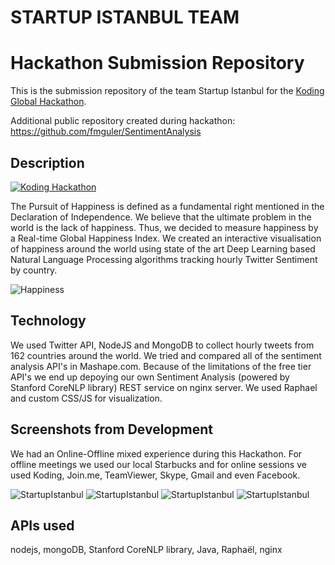 STARTUP ISTANBUL TEAM
==========================
# Hackathon Submission Repository

This is the submission repository of the team Startup Istanbul for the [Koding Global Hackathon](https://koding.com/Hackathon).

Additional public repository created during hackathon: https://github.com/fmguler/SentimentAnalysis

## Description

[![Koding Hackathon](https://github.com/koding/hackathon.submit/raw/master/images/badge.png?raw=true "Koding Hackathon")](https://koding.com/Hackathon)


The Pursuit of Happiness is defined as a fundamental right mentioned in the Declaration of Independence. We believe that the ultimate problem in the world is the lack of happiness. Thus, we decided to measure happiness by a Real-time Global Happiness Index. We created an interactive visualisation of happiness around the world using state of the art Deep Learning based Natural Language Processing algorithms tracking hourly Twitter Sentiment by country.

![Happiness](http://likeafrog.files.wordpress.com/2011/12/happy-sad-1.jpg)

## Technology
We used Twitter API, NodeJS and MongoDB to collect hourly tweets from 162 countries around the world. We tried and compared all of the sentiment analysis API's in Mashape.com. Because of the limitations of the free tier API's we end up depoying our own Sentiment Analysis (powered by Stanford CoreNLP library) REST service on nginx server. We used Raphael and custom CSS/JS for visualization.


## Screenshots from Development
We had an Online-Offline mixed experience during this Hackathon. For offline meetings we used our local Starbucks and for online sessions ve used Koding, Join.me, TeamViewer, Skype, Gmail and even Facebook.


![StartupIstanbul](http://i.imgur.com/smkKwQS.png)
![StartupIstanbul](http://i.imgur.com/IYKcN8N.png)
![StartupIstanbul](http://i.imgur.com/nSSW5Ni.png)
![StartupIstanbul](http://i.imgur.com/VeDgoPF.jpg)

## APIs used

nodejs, mongoDB, Stanford CoreNLP library, Java, Raphaël, nginx
